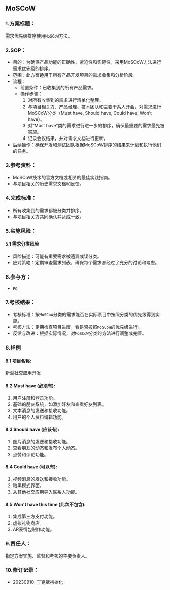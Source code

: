 ## MoSCoW

### 1.方案标题：

需求优先级排序使用`MoSCoW`方法。

### 2.SOP：

* 目的：为确保产品功能的正确性、紧迫性和实际性，采用MoSCoW方法进行需求优先级的排序。
* 范围：此方案适用于所有产品开发项目的需求收集和分析阶段。
* 流程：
	* 前置条件：已收集到的所有产品需求。
	* 操作步骤：
		1. 对所有收集到的需求进行清单化整理。
		2. 与项目相关方、产品经理、技术团队和主要干系人开会，对需求进行MoSCoW分类（Must have, Should have, Could have, Won’t have）。
		3. 对“Must have”类的需求进行进一步的排序，确保最重要的需求最先被实施。
		4. 记录会议结果，并对需求文档进行更新。
* 后续操作：确保开发和测试团队根据MoSCoW排序的结果来计划和执行他们的任务。

### 3.参考资料：

* MoSCoW技术的官方文档或相关的最佳实践指南。
* 与项目相关的历史需求文档和反馈。

### 4.完成标准：

* 所有收集到的需求都被分类并排序。
* 与项目相关方共同确认并达成一致。

### 5.实施风险：

#### 5.1 需求分类风险

* 风险描述：可能有重要需求被遗漏或误分类。
* 应对策略：定期审查需求列表，确保每个需求都经过了充分的讨论和考虑。

### 6.参与方：

* `PO`

### 7.考核结果：

* 考核标准：按`MoSCoW`分类的需求能否在实际项目中按照分类的优先级得到实施。
* 考核方法：定期检查项目进度，看是否按照`MoSCoW`的优先级进行。
* 反馈与改进：根据实际情况，对`MoSCoW`分类的方法进行调整或完善。

### 8.样例

#### 8.1 项目名称: 

新型社交应用开发

#### 8.2 Must have (必须有):

1. 用户注册和登录功能。
2. 基础的朋友系统，如添加好友和查看好友列表。
3. 文本消息的发送和接收功能。
4. 用户的个人资料编辑功能。

#### 8.3 Should have (应该有):

1. 图片消息的发送和接收功能。
2. 查看朋友的动态和发布个人动态。
3. 点赞和评论功能。

#### 8.4 Could have (可以有):

1. 视频消息的发送和接收功能。
2. 暗黑模式界面。
3. 从其他社交应用导入联系人功能。

#### 8.5 Won't have this time (此次不包含):

1. 集成第三方支付功能。
2. 虚拟礼物商店。
3. AR表情包制作功能。

### 9.责任人：

指定方案实施、监督和考核的主要负责人。

### 10.修订记录：

* 20230910: 丁克斌初始化

